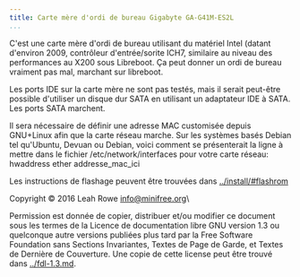 ```yaml
---
title: Carte mère d'ordi de bureau Gigabyte GA-G41M-ES2L 
...
```


C'est une carte mère d'ordi de bureau utilisant du matériel Intel (datant
d'environ 2009, contrôleur d'entrée/sorite ICH7, similaire au niveau des
performances au X200 sous Libreboot.
Ça peut donner un ordi de bureau vraiment pas mal, marchant sur libreboot.

Les ports IDE sur la carte mère ne sont pas testés, mais il serait peut-être
possible d'utiliser un disque dur SATA en utilisant un adaptateur IDE à SATA.
Les ports SATA marchent.

Il sera nécessaire de définir une adresse MAC customisée depuis GNU+Linux afin
que la carte réseau marche.
Sur les systèmes basés Debian tel qu'Ubuntu, Devuan ou Debian, voici comment
se présenterait la ligne à mettre dans le fichier /etc/network/interfaces pour
votre carte réseau:\
hwaddress ether addresse\_mac\_ici

Les instructions de flashage peuvent être trouvées dans
[../install/\#flashrom](../install/#flashrom)

Copyright © 2016 Leah Rowe <info@minifree.org>\

Permission est donnée de copier, distribuer et/ou modifier ce document
sous les termes de la Licence de documentation libre GNU version 1.3 ou
quelconque autre versions publiées plus tard par la Free Software Foundation
sans Sections Invariantes,  Textes de Page de Garde, et Textes de Dernière de Couverture.
Une copie de cette license peut être trouvé dans [../fdl-1.3.md](fdl-1.3.md).
